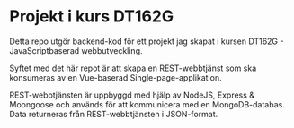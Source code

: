 # Projekt i kurs DT162G
Detta repo utgör backend-kod för ett projekt jag skapat i kursen DT162G - JavaScriptbaserad webbutveckling.

Syftet med det här repot är att skapa en REST-webbtjänst som ska konsumeras av en Vue-baserad Single-page-applikation.

REST-webbtjänsten är uppbyggd med hjälp av NodeJS, Express & Moongoose och används för att kommunicera med en MongoDB-databas. Data returneras från REST-webbtjänsten i JSON-format.